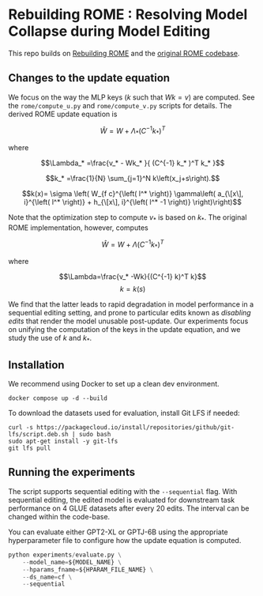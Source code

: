 # Rebuilding ROME : Resolving Model Collapse during Model Editing

This repo builds on [Rebuilding ROME](https://github.com/scalable-model-editing/rebuilding-rome) and the [original ROME codebase](https://github.com/kmeng01/ROME).

## Changes to the update equation

We focus on the way the MLP keys ($`k`$ such that $`Wk=v`$) are computed. See the `rome/compute_u.py` and `rome/compute_v.py` scripts for details.
The derived ROME update equation is

$$\hat{W}=W+\Lambda_* \left(C^{-1} k_*\right)^T$$

where

$$\Lambda_* =\frac{v_* - Wk_* }{ (C^{-1} k_* )^T k_* }$$

$$k_* =\frac{1}{N} \sum_{j=1}^N k\left(x_j+s\right).$$

$$k(x)= \sigma \left( W_{f c}^{\left( l^* \right)} \gamma\left( a_{\[x\], i}^{\left( l^* \right)} + h_{\[x\], i}^{\left( l^* -1 \right)} \right)\right)$$

Note that the optimization step to compute $`v_*`$ is based on $`k_*`$. The original ROME implementation, however, computes

$$\hat{W}=W+\Lambda\left(C^{-1} k_*\right)^T$$

where

$$\Lambda=\frac{v_* -Wk}{(C^{-1} k)^T k}$$
$$k = k(s)$$

We find that the latter leads to rapid degradation in model performance in a sequential editing setting, and prone to particular edits known as *disabling edits* that render the model unusable post-update. Our experiments focus on unifying the computation of the keys in the update equation, and we study the use of $`k`$ and $`k_*`$.

## Installation

We recommend using Docker to set up a clean dev environment.

`docker compose up -d --build`

To download the datasets used for evaluation, install Git LFS if needed:

```shell
curl -s https://packagecloud.io/install/repositories/github/git-lfs/script.deb.sh | sudo bash
sudo apt-get install -y git-lfs
git lfs pull
```

## Running the experiments

The script supports sequential editing with the `--sequential` flag. With sequential editing, the edited model is evaluated for downstream task performance on 4 GLUE datasets after every 20 edits. The interval can be changed within the code-base.

You can evaluate either GPT2-XL or GPTJ-6B using the appropriate hyperparameter file to configure how the update equation is computed.

```python
python experiments/evaluate.py \
    --model_name=${MODEL_NAME} \
    --hparams_fname=${HPARAM_FILE_NAME} \
    --ds_name=cf \
    --sequential
```
